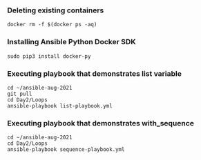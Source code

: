 ### Deleting existing containers
```
docker rm -f $(docker ps -aq)
```

### Installing Ansible Python Docker SDK
```
sudo pip3 install docker-py
```

### Executing playbook that demonstrates list variable
```
cd ~/ansible-aug-2021
git pull
cd Day2/Loops
ansible-playbook list-playbook.yml
```

### Executing playbook that demonstrates with_sequence
```
cd ~/ansible-aug-2021
cd Day2/Loops
ansible-playbook sequence-playbook.yml
```

